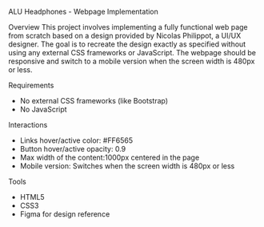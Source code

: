  ALU Headphones - Webpage Implementation

 Overview
This project involves implementing a fully functional web page from scratch based on a design provided by Nicolas Philippot, a UI/UX designer. The goal is to recreate the design exactly as specified without using any external CSS frameworks or JavaScript. The webpage should be responsive and switch to a mobile version when the screen width is 480px or less.


 Requirements
- No external CSS frameworks (like Bootstrap)
- No JavaScript

 Interactions
- Links hover/active color: #FF6565
- Button hover/active opacity: 0.9
- Max width of the content:1000px centered in the page
- Mobile version: Switches when the screen width is 480px or less

 Tools
- HTML5
- CSS3
- Figma for design reference

